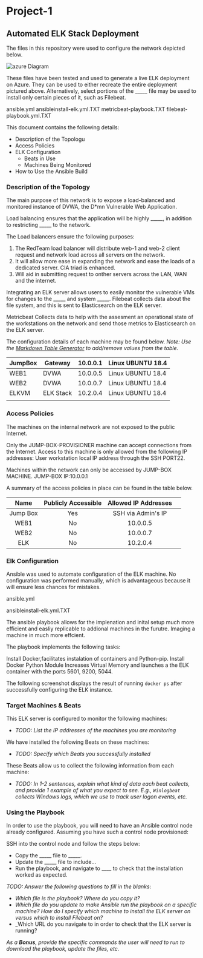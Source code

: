 # Project-1
## Automated ELK Stack Deployment

The files in this repository were used to configure the network depicted below.


![azure Diagram](https://user-images.githubusercontent.com/97639303/177405772-d17cc354-5f98-43e9-a88e-8f71d202b874.jpg)

These files have been tested and used to generate a live ELK deployment on Azure. They can be used to either recreate the entire deployment pictured above. Alternatively, select portions of the _____ file may be used to install only certain pieces of it, such as Filebeat.

 ansible.yml
ansibleinstall-elk.yml.TXT
metricbeat-playbook.TXT
filebeat-playbook.yml.TXT

This document contains the following details:
- Description of the Topologu
- Access Policies
- ELK Configuration
  - Beats in Use
  - Machines Being Monitored
- How to Use the Ansible Build


### Description of the Topology

The main purpose of this network is to expose a load-balanced and monitored instance of DVWA, the D*mn Vulnerable Web Application.

Load balancing ensures that the application will be highly _____, in addition to restricting _____ to the network.

The Load balancers ensure the following purposes:
1. The RedTeam load balancer will distribute web-1 and web-2 client request and network load across all servers on the network. 
2. It will allow more ease in expanding the network and ease the loads of a dedicated server. CIA triad is enhanced.
3. Will aid in submitting request to onther servers across the LAN, WAN and the internet.

Integrating an ELK server allows users to easily monitor the vulnerable VMs for changes to the _____ and system _____.
Filebeat collects data about the file system, and this is sent to Elasticsearch on the ELK server.

Metricbeat Collects data to help with the assesment an operational state of the workstations on the network and send those metrics to Elasticsearch on the ELK server. 

The configuration details of each machine may be found below.
_Note: Use the [Markdown Table Generator](http://www.tablesgenerator.com/markdown_tables) to add/remove values from the table_.

| JumpBox | Gateway   | 10.0.0.1 | Linux UBUNTU 18.4 |
|---------|-----------|----------|-------------------|
| WEB1    | DVWA      | 10.0.0.5 | Linux UBUNTU 18.4 |
| WEB2    | DVWA      | 10.0.0.7 | Linux UBUNTU 18.4 |
| ELKVM   | ELK Stack | 10.2.0.4 | Linux UBUNTU 18.4 |
|         |           |          |                   |

### Access Policies

The machines on the internal network are not exposed to the public Internet. 

Only the JUMP-BOX-PROVISIONER machine can accept connections from the Internet. Access to this machine is only allowed from the following IP addresses:
User workstation local IP address through the SSH PORT22.

Machines within the network can only be accessed by JUMP-BOX MACHINE.
JUMP-BOX IP:10.0.0.1

A summary of the access policies in place can be found in the table below.

|   Name   | Publicly Accessible | Allowed IP Addresses |   |
|:--------:|:-------------------:|:--------------------:|---|
| Jump Box | Yes                 | SSH via Admin's IP   |   |
| WEB1     | No                  | 10.0.0.5             |   |
| WEB2     | No                  | 10.0.0.7             |   |
| ELK      | No                  | 10.2.0.4             |   |

### Elk Configuration

Ansible was used to automate configuration of the ELK machine. No configuration was performed manually, which is advantageous because it will ensure less chances for mistakes.

ansible.yml

ansibleinstall-elk.yml.TXT

The ansible playbook allows for the implenation and inital setup much more efficient and easliy replicable to addional machines in the furutre. Imaging a machine in much more effcient. 

The playbook implements the following tasks:

Install Docker,facilitates instalation of containers and Python-pip. Install Docker Python Module Increases Virtual Memory and launches a the ELK container with the ports 5601, 9200, 5044.

The following screenshot displays the result of running `docker ps` after successfully configuring the ELK instance.



### Target Machines & Beats
This ELK server is configured to monitor the following machines:
- _TODO: List the IP addresses of the machines you are monitoring_

We have installed the following Beats on these machines:
- _TODO: Specify which Beats you successfully installed_

These Beats allow us to collect the following information from each machine:
- _TODO: In 1-2 sentences, explain what kind of data each beat collects, and provide 1 example of what you expect to see. E.g., `Winlogbeat` collects Windows logs, which we use to track user logon events, etc._

### Using the Playbook
In order to use the playbook, you will need to have an Ansible control node already configured. Assuming you have such a control node provisioned: 

SSH into the control node and follow the steps below:
- Copy the _____ file to _____.
- Update the _____ file to include...
- Run the playbook, and navigate to ____ to check that the installation worked as expected.

_TODO: Answer the following questions to fill in the blanks:_
- _Which file is the playbook? Where do you copy it?_
- _Which file do you update to make Ansible run the playbook on a specific machine? How do I specify which machine to install the ELK server on versus which to install Filebeat on?_
- _Which URL do you navigate to in order to check that the ELK server is running?

_As a **Bonus**, provide the specific commands the user will need to run to download the playbook, update the files, etc._
